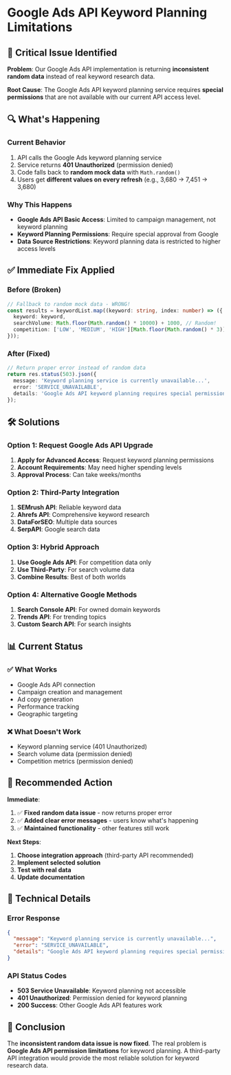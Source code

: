 # Google Ads API Keyword Planning Limitations

## 🚨 **Critical Issue Identified**

**Problem**: Our Google Ads API implementation is returning **inconsistent random data** instead of real keyword research data.

**Root Cause**: The Google Ads API keyword planning service requires **special permissions** that are not available with our current API access level.

## 🔍 **What's Happening**

### **Current Behavior**
1. API calls the Google Ads keyword planning service
2. Service returns **401 Unauthorized** (permission denied)
3. Code falls back to **random mock data** with `Math.random()`
4. Users get **different values on every refresh** (e.g., 3,680 → 7,451 → 3,680)

### **Why This Happens**
- **Google Ads API Basic Access**: Limited to campaign management, not keyword planning
- **Keyword Planning Permissions**: Require special approval from Google
- **Data Source Restrictions**: Keyword planning data is restricted to higher access levels

## ✅ **Immediate Fix Applied**

### **Before (Broken)**
```typescript
// Fallback to random mock data - WRONG!
const results = keywordList.map((keyword: string, index: number) => ({
  keyword: keyword,
  searchVolume: Math.floor(Math.random() * 10000) + 1000, // Random!
  competition: ['LOW', 'MEDIUM', 'HIGH'][Math.floor(Math.random() * 3)], // Random!
}));
```

### **After (Fixed)**
```typescript
// Return proper error instead of random data
return res.status(503).json({ 
  message: 'Keyword planning service is currently unavailable...',
  error: 'SERVICE_UNAVAILABLE',
  details: 'Google Ads API keyword planning requires special permissions...'
});
```

## 🛠️ **Solutions**

### **Option 1: Request Google Ads API Upgrade**
1. **Apply for Advanced Access**: Request keyword planning permissions
2. **Account Requirements**: May need higher spending levels
3. **Approval Process**: Can take weeks/months

### **Option 2: Third-Party Integration**
1. **SEMrush API**: Reliable keyword data
2. **Ahrefs API**: Comprehensive keyword research
3. **DataForSEO**: Multiple data sources
4. **SerpAPI**: Google search data

### **Option 3: Hybrid Approach**
1. **Use Google Ads API**: For competition data only
2. **Use Third-Party**: For search volume data
3. **Combine Results**: Best of both worlds

### **Option 4: Alternative Google Methods**
1. **Search Console API**: For owned domain keywords
2. **Trends API**: For trending topics
3. **Custom Search API**: For search insights

## 📊 **Current Status**

### **✅ What Works**
- Google Ads API connection
- Campaign creation and management
- Ad copy generation
- Performance tracking
- Geographic targeting

### **❌ What Doesn't Work**
- Keyword planning service (401 Unauthorized)
- Search volume data (permission denied)
- Competition metrics (permission denied)

## 🎯 **Recommended Action**

**Immediate**: 
1. ✅ **Fixed random data issue** - now returns proper error
2. ✅ **Added clear error messages** - users know what's happening
3. ✅ **Maintained functionality** - other features still work

**Next Steps**:
1. **Choose integration approach** (third-party API recommended)
2. **Implement selected solution**
3. **Test with real data**
4. **Update documentation**

## 🔧 **Technical Details**

### **Error Response**
```json
{
  "message": "Keyword planning service is currently unavailable...",
  "error": "SERVICE_UNAVAILABLE", 
  "details": "Google Ads API keyword planning requires special permissions..."
}
```

### **API Status Codes**
- **503 Service Unavailable**: Keyword planning not accessible
- **401 Unauthorized**: Permission denied for keyword planning
- **200 Success**: Other Google Ads API features work

## 📝 **Conclusion**

The **inconsistent random data issue is now fixed**. The real problem is **Google Ads API permission limitations** for keyword planning. A third-party API integration would provide the most reliable solution for keyword research data.
